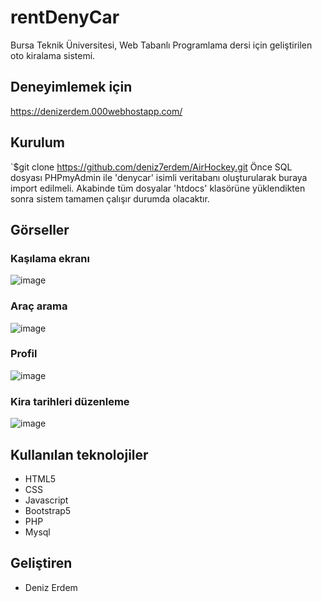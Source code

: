 # rentDenyCar
 Bursa Teknik Üniversitesi, Web Tabanlı Programlama dersi için geliştirilen oto kiralama sistemi.
 
 ## Deneyimlemek için
https://denizerdem.000webhostapp.com/

## Kurulum
`$git clone https://github.com/deniz7erdem/AirHockey.git
Önce SQL dosyası PHPmyAdmin ile 'denycar' isimli veritabanı oluşturularak buraya import edilmeli. Akabinde tüm dosyalar 'htdocs' klasörüne yüklendikten sonra sistem tamamen çalışır durumda olacaktır.

## Görseller
### Kaşılama ekranı
![image](https://user-images.githubusercontent.com/47831143/173931663-d55f1cc4-aad1-43da-87f2-9ab7e227dc7a.png)
### Araç arama
![image](https://user-images.githubusercontent.com/47831143/173931816-fd51aae0-3302-49e9-a72f-0baa9c789200.png)
### Profil
![image](https://user-images.githubusercontent.com/47831143/173931921-01f1a0c9-26de-4ebd-aef3-1eba53792b38.png)
### Kira tarihleri düzenleme
![image](https://user-images.githubusercontent.com/47831143/173931984-17e311fb-8687-48fe-9d60-5b613ecfe414.png)


  ## Kullanılan teknolojiler
  - HTML5
  - CSS
  - Javascript
  - Bootstrap5
  - PHP
  - Mysql
  
  ## Geliştiren
  - Deniz Erdem

